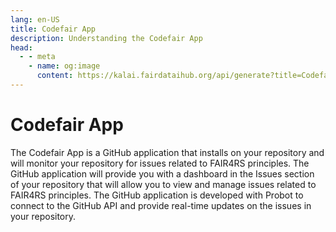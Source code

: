 ```yaml
---
lang: en-US
title: Codefair App
description: Understanding the Codefair App
head:
  - - meta
    - name: og:image
      content: https://kalai.fairdataihub.org/api/generate?title=Codefair%20Documentation&description=Understanding%20the%20Codefair%20App&app=codefair&org=fairdataihub
---
```


# Codefair App

The Codefair App is a GitHub application that installs on your repository and will monitor your repository for issues related to FAIR4RS principles. The GitHub application will provide you with a dashboard in the Issues section of your repository that will allow you to view and manage issues related to FAIR4RS principles. The GitHub application is developed with Probot to connect to the GitHub API and provide real-time updates on the issues in your repository.
